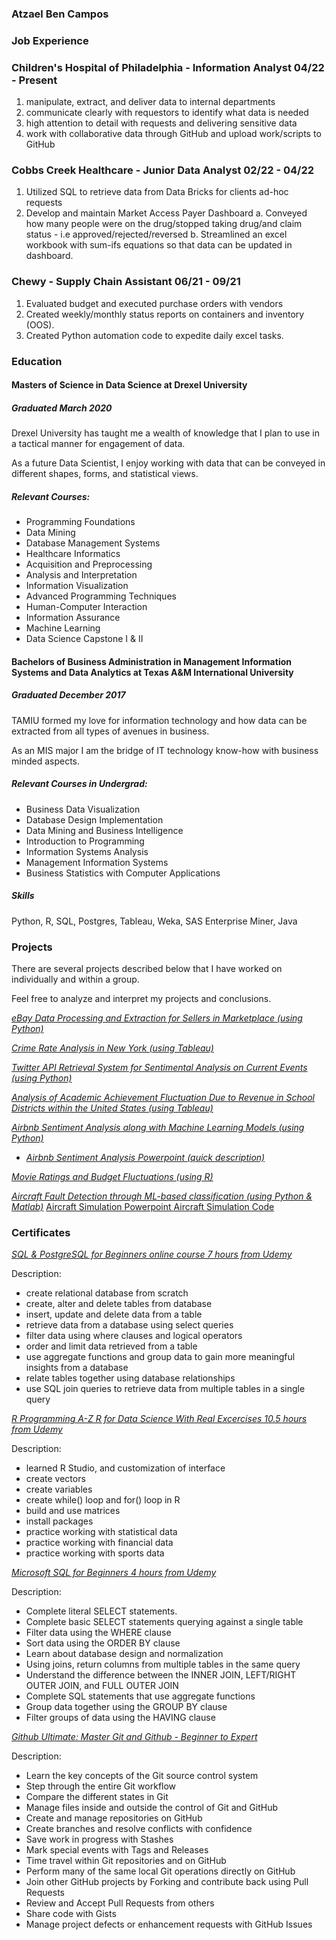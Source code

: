 

### Atzael Ben Campos

### Job Experience

### Children's Hospital of Philadelphia - Information Analyst 04/22 - Present
1. manipulate, extract, and deliver data to internal departments
2. communicate clearly with requestors to identify what data is needed
3. high attention to detail with requests and delivering sensitive data
4. work with collaborative data through GitHub and upload work/scripts to GitHub 


### Cobbs Creek Healthcare - Junior Data Analyst 02/22 - 04/22
1. Utilized SQL to retrieve data from Data Bricks for clients ad-hoc requests
2. Develop and maintain Market Access Payer Dashboard
   a. Conveyed how many people were on the drug/stopped taking drug/and claim status - i.e approved/rejected/reversed
   b. Streamlined an excel workbook with sum-ifs equations so that data can be updated in       dashboard.


### Chewy - Supply Chain Assistant 06/21 - 09/21

1. Evaluated budget and executed purchase orders with vendors
2. Created weekly/monthly status reports on containers and inventory (OOS).
3. Created Python automation code to expedite daily excel tasks.


### Education

#### Masters of Science in Data Science at Drexel University
##### Graduated March 2020

Drexel University has taught me a wealth of knowledge that I plan to use in a tactical manner for engagement of data.

As a future Data Scientist, I enjoy working with data that can be conveyed in different shapes, forms, and statistical views. 


##### Relevant Courses:

- Programming Foundations
- Data Mining
- Database Management Systems
- Healthcare Informatics
- Acquisition and Preprocessing
- Analysis and Interpretation
- Information Visualization
- Advanced Programming Techniques
- Human-Computer Interaction
- Information Assurance
- Machine Learning
- Data Science Capstone I & II


#### Bachelors of Business Administration in Management Information Systems and Data Analytics at Texas A&M International University
##### Graduated December 2017

TAMIU formed my love for information technology and how data can be extracted from all types of avenues in business.

As an MIS major I am the bridge of IT technology know-how with business minded aspects. 


##### Relevant Courses in Undergrad:

- Business Data Visualization
- Database Design Implementation
- Data Mining and Business Intelligence
- Introduction to Programming
- Information Systems Analysis
- Management Information Systems
- Business Statistics with Computer Applications


##### Skills 

Python, R, SQL, Postgres, Tableau, Weka, SAS Enterprise Miner, Java


### Projects

There are several projects described below that I have worked on individually and within a group.

Feel free to analyze and interpret my projects and conclusions.


[_eBay Data Processing and Extraction for Sellers in Marketplace (using Python)_](https://github.com/atzbencam/Projects/blob/master/eBay_proj.pdf)


[_Crime Rate Analysis in New York (using Tableau)_](https://github.com/atzbencam/Projects/blob/master/Crime%20Rate%20Analysis%20in%20NY.pdf)


[_Twitter API Retrieval System for Sentimental Analysis on Current Events (using Python)_](https://github.com/atzbencam/Projects/blob/master/Twitter%20API%20Retrieval%20System%20for%20Sentimental%20Analysis%20on%20Current%20Events.pdf)



[_Analysis of Academic Achievement Fluctuation Due to Revenue in School Districts within the United States (using Tableau)_](https://github.com/atzbencam/Projects/blob/master/academic_fluctuation_proj.pdf)



[_Airbnb Sentiment Analysis along with Machine Learning Models (using Python)_](https://github.com/atzbencam/Projects/blob/master/airbnb_proj_git.pdf)

- [_Airbnb Sentiment Analysis Powerpoint (quick description)_](https://github.com/atzbencam/Projects/blob/master/airbnb_pp.pptx)



[_Movie Ratings and Budget Fluctuations (using R)_](https://github.com/atzbencam/Projects/blob/master/Movie_analysis_usingR.pdf)


[_Aircraft Fault Detection through ML-based classification (using Python & Matlab)_](https://github.com/atzbencam/Projects/blob/master/CS613_Final_Project_Final_Draft.pdf)
  [ Aircraft Simulation Powerpoint ](https://github.com/atzbencam/Projects/blob/master/CS613_Aircraft_Simulation_Project_Final_Draft.pptx)
  [ Aircraft Simulation Code ](https://github.com/BAmercury/cs613-aircraft/blob/fft_brian_analysis/fft-code/fft_data_v4.ipynb)
  


### Certificates


[_SQL & PostgreSQL for Beginners online course 7 hours from Udemy_](https://www.udemy.com/certificate/UC-S309A4FN/)

Description:
  
  - create relational database from scratch
  - create, alter and delete tables from database
  - insert, update and delete data from a table
  - retrieve data from a database using select queries
  - filter data using where clauses and logical operators
  - order and limit data retrieved from a table
  - use aggregate functions and group data to gain more meaningful insights from a database
  - relate tables together using database relationships
  - use SQL join queries to retrieve data from multiple tables in a single query



[_R Programming A-Z R for Data Science With Real Excercises 10.5 hours from Udemy_](https://www.udemy.com/certificate/UC-4T3SEE1D/)

Description:
  
  - learned R Studio, and customization of interface
  - create vectors
  - create variables
  - create while() loop and for() loop in R
  - build and use matrices
  - install packages
  - practice working with statistical data
  - practice working with financial data
  - practice working with sports data
  
  
  [_Microsoft SQL for Beginners 4 hours from Udemy_](https://www.udemy.com/certificate/UC-d764c34d-9051-44af-8101-ba6caceaa9f2/)

Description:
  
  - Complete literal SELECT statements.
  - Complete basic SELECT statements querying against a single table
  - Filter data using the WHERE clause
  - Sort data using the ORDER BY clause
  - Learn about database design and normalization
  - Using joins, return columns from multiple tables in the same query
  - Understand the difference between the INNER JOIN, LEFT/RIGHT OUTER JOIN, and FULL OUTER JOIN
  - Complete SQL statements that use aggregate functions
  - Group data together using the GROUP BY clause
  - Filter groups of data using the HAVING clause
  
  
  [_Github Ultimate: Master Git and Github - Beginner to Expert_](https://www.udemy.com/certificate/UC-b26d7e73-2c24-4ae6-8c6a-832499073747/)

Description:
  
  - Learn the key concepts of the Git source control system
  - Step through the entire Git workflow
  - Compare the different states in Git
  - Manage files inside and outside the control of Git and GitHub
  - Create and manage repositories on GitHub
  - Create branches and resolve conflicts with confidence
  - Save work in progress with Stashes
  - Mark special events with Tags and Releases
  - Time travel within Git repositories and on GitHub
  - Perform many of the same local Git operations directly on GitHub
  - Join other GitHub projects by Forking and contribute back using Pull Requests
  - Review and Accept Pull Requests from others
  - Share code with Gists
  - Manage project defects or enhancement requests with GitHub Issues
  
  
